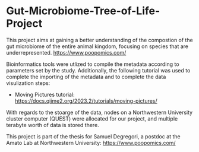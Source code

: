 # Gut-Microbiome-Tree-of-Life-Project
This project aims at gaining a better understanding of the compostion of the gut microbiome of the entire animal kingdom, focusing on species that are underrepresented. https://www.poopomics.com/

Bioinformatics tools were utlized to compile the metadata according to parameters set by the study. Additionally, the following tutorial was used to complete the importing of the metadata and to complete the data visulization steps:

- Moving Pictures tutorial: https://docs.qiime2.org/2023.2/tutorials/moving-pictures/

With regards to the stoarge of the data, nodes on a Northwestern University cluster computer (QUEST) were allocated for our project, and multiple terabyte worth of data is stored there. 

This project is part of the thesis for Samuel Degregori, a postdoc at the Amato Lab at Northwestern University: https://www.poopomics.com/
